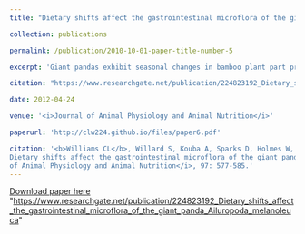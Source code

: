 ```yaml
---
title: "Dietary shifts affect the gastrointestinal microflora of the giant panda (<i>Ailuropoda melanoleuca</i>)"

collection: publications

permalink: /publication/2010-10-01-paper-title-number-5

excerpt: 'Giant pandas exhibit seasonal changes in bamboo plant part preference. The influences on the gastrointestinal tracts (GIT) microbial populations were evaluated during a 14-month period for a pair of adult male and female giant pandas housed at the Memphis Zoo using traditional culturing methods to enumerate eight bacterial groups (total anaerobes, total aerobes (TAR), streptococci (STR), total enterics, <i>Escherichia coli</i>, <i>Bacteroides </i> spp., lactobacilli and <i>Clostridium</i> spp.). Both the male and female pandas altered bamboo consumption behaviours, with a sharp decrease in leaf preference in April 2010 and returning to high levels of leaf preference from June to October, corresponding to significant shifts in the densities of TAR, STR, and lactobacilli and <i>Bacteroides</i> spp. These findings indicate seasonal changes in food preference affect the assemblages of microbial populations within the GIT of the giant panda and contribute to a better understanding of the importance of bamboo in this species' foraging strategy.'

citation: "https://www.researchgate.net/publication/224823192_Dietary_shifts_affect_the_gastrointestinal_microflora_of_the_giant_panda_Ailuropoda_melanoleuca"

date: 2012-04-24

venue: '<i>Journal of Animal Physiology and Animal Nutrition</i>'

paperurl: 'http://clw224.github.io/files/paper6.pdf'

citation: '<b>Williams CL</b>, Willard S, Kouba A, Sparks D, Holmes W, Falcone J, Williams CH, Brown A (2012).
Dietary shifts affect the gastrointestinal microflora of the giant panda (<i>Ailuropoda melanoleuca</i>). <i>Journal
of Animal Physiology and Animal Nutrition</i>, 97: 577-585.'
---
```


[Download paper here](http://clw224.github.io/files/paper6.pdf)
"https://www.researchgate.net/publication/224823192_Dietary_shifts_affect_the_gastrointestinal_microflora_of_the_giant_panda_Ailuropoda_melanoleuca"
